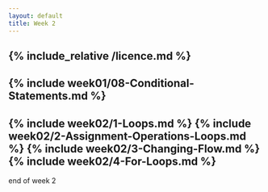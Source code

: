 ```yaml
---
layout: default
title: Week 2
---
```

{% include_relative /licence.md %}
---
{% include week01/08-Conditional-Statements.md %}
---
{% include week02/1-Loops.md %}
{% include week02/2-Assignment-Operations-Loops.md %}
{% include week02/3-Changing-Flow.md %}
{% include week02/4-For-Loops.md %}
---



end of week 2
